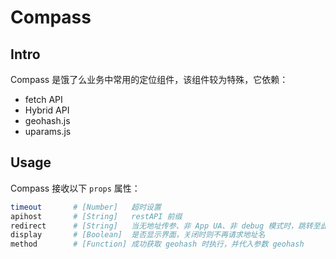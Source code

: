 # Compass

## Intro

Compass 是饿了么业务中常用的定位组件，该组件较为特殊，它依赖：

- fetch API
- Hybrid API
- geohash.js
- uparams.js

## Usage

Compass 接收以下 `props` 属性：

```bash
timeout       # [Number]   超时设置
apihost       # [String]   restAPI 前缀
redirect      # [String]   当无地址传参、非 App UA、非 debug 模式时，跳转至此地址
display       # [Boolean]  是否显示界面，关闭时则不再请求地址名
method        # [Function] 成功获取 geohash 时执行，并代入参数 geohash
```
